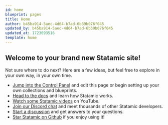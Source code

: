 ```yaml
---
id: home
blueprint: pages
title: Home
author: b45ba914-5aec-4d64-b7ad-6b39b076f045
updated_by: b45ba914-5aec-4d64-b7ad-6b39b076f045
updated_at: 1723093516
template: home
---
```

## Welcome to your brand new Statamic site!

Not sure where to do next? Here are a few ideas, but feel free to explore in your own way, in your own time.

-   [Jump into the Control Panel](/cp) and edit this page or begin setting up your own collections and blueprints.
-   [Head to the docs](https://statamic.dev) and learn how Statamic works.
-   [Watch some Statamic videos](https://youtube.com/statamic) on YouTube.
-   [Join our Discord chat](https://statamic.com/discord) and meet thousands of other Statamic developers.
-   [Start a discussion](https://github.com/statamic/cms/discussions) and get answers to your questions.
-   [Star Statamic on Github](https://github.com/statamic/cms) if you enjoy using it!
